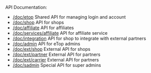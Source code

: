 API Documentation:

- [/doc/etop](/doc/etop) Shared API for managing login and account
- [/doc/shop](/doc/shop) API for shops
- [/doc/affiliate](/doc/affiliate) API for affiliates
- [/doc/services/affiliate](/doc/services/affiliate) API for affiliate service
- [/doc/integration](/doc/integration) API for shop to integrate with external partners
- [/doc/admin](/doc/admin) API for eTop admins
- [/doc/ext/shop](/doc/ext/shop) External API for shops
- [/doc/ext/partner](/doc/ext/partner) External API for partners
- [/doc/ext/carrier](/doc/ext/partnercarrier) External API for partners
- [/doc/sadmin](/doc/sadmin) Special API for super admins
